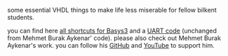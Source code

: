 some essential VHDL things to make life less miserable for fellow bilkent students.

you can find here [all shortcuts for Basys3](https://github.com/billypatty/VHDL/blob/main/Basys3Shortcuts.vhd) and a [UART code](https://github.com/billypatty/VHDL/blob/main/8bitUART.vhd) (unchanged from Mehmet Burak Aykenar' code). please also check out Mehmet Burak Aykenar's work. you can follow his [GitHub](https://github.com/mbaykenar) and [YouTube](https://www.youtube.com/@mehmetburakaykenar) to support him.
